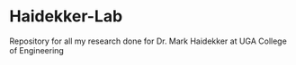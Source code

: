 # Haidekker-Lab
Repository for all my research done for Dr. Mark Haidekker at UGA College of Engineering
